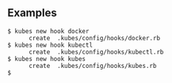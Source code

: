 ## Examples

    $ kubes new hook docker
          create  .kubes/config/hooks/docker.rb
    $ kubes new hook kubectl
          create  .kubes/config/hooks/kubectl.rb
    $ kubes new hook kubes
          create  .kubes/config/hooks/kubes.rb
    $